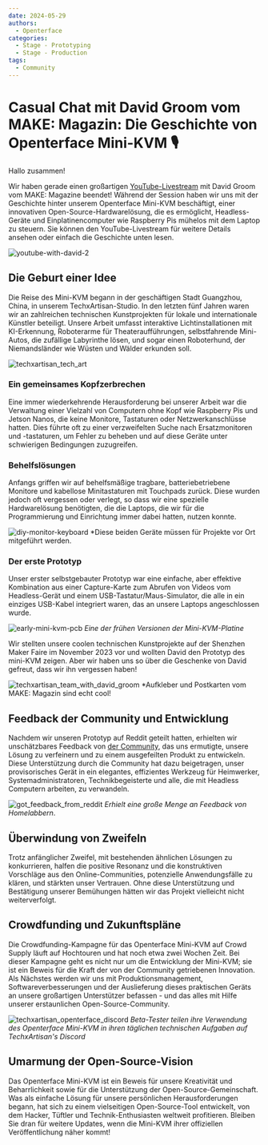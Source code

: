 ```yaml
---
date: 2024-05-29
authors:
  - Openterface
categories:
  - Stage - Prototyping
  - Stage - Production
tags:
  - Community
---
```


# Casual Chat mit David Groom vom MAKE: Magazin: Die Geschichte von Openterface Mini-KVM 🎙️

Hallo zusammen!

Wir haben gerade einen großartigen [YouTube-Livestream](https://www.youtube.com/live/lwitzvmxsgc?si=s9a1t5_Sce5v22e1) mit David Groom vom MAKE: Magazine beendet! Während der Session haben wir uns mit der Geschichte hinter unserem Openterface Mini-KVM beschäftigt, einer innovativen Open-Source-Hardwarelösung, die es ermöglicht, Headless-Geräte und Einplatinencomputer wie Raspberry Pis mühelos mit dem Laptop zu steuern. Sie können den YouTube-Livestream für weitere Details ansehen oder einfach die Geschichte unten lesen.

![youtube-with-david-2](029/youtube-with-david.jpg)

<!-- more -->

## Die Geburt einer Idee

Die Reise des Mini-KVM begann in der geschäftigen Stadt Guangzhou, China, in unserem TechxArtisan-Studio. In den letzten fünf Jahren waren wir an zahlreichen technischen Kunstprojekten für lokale und internationale Künstler beteiligt. Unsere Arbeit umfasst interaktive Lichtinstallationen mit KI-Erkennung, Roboterarme für Theateraufführungen, selbstfahrende Mini-Autos, die zufällige Labyrinthe lösen, und sogar einen Roboterhund, der Niemandsländer wie Wüsten und Wälder erkunden soll.

![techxartisan_tech_art](029/techxartisan_tech_art.jpg)

### Ein gemeinsames Kopfzerbrechen
Eine immer wiederkehrende Herausforderung bei unserer Arbeit war die Verwaltung einer Vielzahl von Computern ohne Kopf wie Raspberry Pis und Jetson Nanos, die keine Monitore, Tastaturen oder Netzwerkanschlüsse hatten. Dies führte oft zu einer verzweifelten Suche nach Ersatzmonitoren und -tastaturen, um Fehler zu beheben und auf diese Geräte unter schwierigen Bedingungen zuzugreifen.

### Behelfslösungen
Anfangs griffen wir auf behelfsmäßige tragbare, batteriebetriebene Monitore und kabellose Minitastaturen mit Touchpads zurück. Diese wurden jedoch oft vergessen oder verlegt, so dass wir eine spezielle Hardwarelösung benötigten, die die Laptops, die wir für die Programmierung und Einrichtung immer dabei hatten, nutzen konnte.

![diy-monitor-keyboard](029/diy-monitor-keyboard.jpg)
*Diese beiden Geräte müssen für Projekte vor Ort mitgeführt werden.

### Der erste Prototyp
Unser erster selbstgebauter Prototyp war eine einfache, aber effektive Kombination aus einer Capture-Karte zum Abrufen von Videos vom Headless-Gerät und einem USB-Tastatur/Maus-Simulator, die alle in ein einziges USB-Kabel integriert waren, das an unsere Laptops angeschlossen wurde.

![early-mini-kvm-pcb](029/early-mini-kvm-pcb.jpg)
*Eine der frühen Versionen der Mini-KVM-Platine*

Wir stellten unsere coolen technischen Kunstprojekte auf der Shenzhen Maker Faire im November 2023 vor und wollten David den Prototyp des mini-KVM zeigen. Aber wir haben uns so über die Geschenke von David gefreut, dass wir ihn vergessen haben!

![techxartisan_team_with_david_groom](029/techxartisan_team_with_david_groom.jpg)
*Aufkleber und Postkarten vom MAKE: Magazin sind echt cool!

## Feedback der Community und Entwicklung
Nachdem wir unseren Prototyp auf Reddit geteilt hatten, erhielten wir unschätzbares Feedback von [der Community](http://openterface.com/community/#community-contributors), das uns ermutigte, unsere Lösung zu verfeinern und zu einem ausgefeilten Produkt zu entwickeln. Diese Unterstützung durch die Community hat dazu beigetragen, unser provisorisches Gerät in ein elegantes, effizientes Werkzeug für Heimwerker, Systemadministratoren, Technikbegeisterte und alle, die mit Headless Computern arbeiten, zu verwandeln.

![got_feedback_from_reddit](029/got_feedback_from_reddit.jpg)
*Erhielt eine große Menge an Feedback von Homelabbern*.

## Überwindung von Zweifeln
Trotz anfänglicher Zweifel, mit bestehenden ähnlichen Lösungen zu konkurrieren, halfen die positive Resonanz und die konstruktiven Vorschläge aus den Online-Communities, potenzielle Anwendungsfälle zu klären, und stärkten unser Vertrauen. Ohne diese Unterstützung und Bestätigung unserer Bemühungen hätten wir das Projekt vielleicht nicht weiterverfolgt.

## Crowdfunding und Zukunftspläne
Die Crowdfunding-Kampagne für das Openterface Mini-KVM auf Crowd Supply läuft auf Hochtouren und hat noch etwa zwei Wochen Zeit. Bei dieser Kampagne geht es nicht nur um die Entwicklung der Mini-KVM; sie ist ein Beweis für die Kraft der von der Community getriebenen Innovation. Als Nächstes werden wir uns mit Produktionsmanagement, Softwareverbesserungen und der Auslieferung dieses praktischen Geräts an unsere großartigen Unterstützer befassen - und das alles mit Hilfe unserer erstaunlichen Open-Source-Community.

![techxartisan_openterface_discord](029/techxartisan_openterface_discord.jpg)
*Beta-Tester teilen ihre Verwendung des Openterface Mini-KVM in ihren täglichen technischen Aufgaben auf TechxArtisan's Discord*

## Umarmung der Open-Source-Vision

Das Openterface Mini-KVM ist ein Beweis für unsere Kreativität und Beharrlichkeit sowie für die Unterstützung der Open-Source-Gemeinschaft. Was als einfache Lösung für unsere persönlichen Herausforderungen begann, hat sich zu einem vielseitigen Open-Source-Tool entwickelt, von dem Hacker, Tüftler und Technik-Enthusiasten weltweit profitieren. Bleiben Sie dran für weitere Updates, wenn die Mini-KVM ihrer offiziellen Veröffentlichung näher kommt!